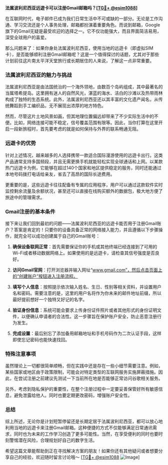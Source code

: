 **法属波利尼西亚远遊卡可以注册Gmail邮箱吗？[[TG💪+ @esim1088](https://t.me/s/esim1088)]**

在互联网时代，电子邮件已成为我们日常生活中不可或缺的一部分。无论是工作沟通、学习交流还是个人事务处理，邮箱都扮演着重要角色。而说到邮箱，Google旗下的Gmail无疑是最受欢迎的选择之一。它不仅功能强大，而且界面简洁易用，深受全球用户的喜爱。

那么问题来了：如果你身处法属波利尼西亚，使用当地的远遊卡（即虚拟SIM卡），是否能够顺利注册Gmail邮箱呢？这是一个值得探讨的话题，尤其对于那些计划前往这片南太平洋天堂旅行或长期居住的人来说，了解这一点非常重要。

### 法属波利尼西亚的魅力与挑战

法属波利尼西亚是由法国统治的一个海外领地，由数百个岛屿组成，其中最著名的当属塔希提岛。这里拥有迷人的自然风光，湛蓝的海水、洁白的沙滩以及热带雨林构成了独特的生态系统。此外，法属波利尼西亚还以其丰富的文化遗产闻名，从传统舞蹈到手工编织品，无不展现出浓厚的地方特色。

然而，尽管这片土地风景如画，但其地理位置偏远却带来了不少实际生活中的不便。比如，网络连接可能不稳定，信号覆盖范围有限等。因此，当你打算在这里开启一段新旅程时，首先要考虑的就是如何保持与外界的联系畅通无阻。

### 远遊卡的优势

针对上述情况，越来越多的人选择携带一款适合国际漫游使用的远遊卡出行。这类产品通常支持多国频段，并且无需更换手机就能轻松实现全球通话和上网。以某款热门远遊卡为例，它能够在超过140个国家和地区提供稳定的服务，同时还能通过本地号码拨打电话给亲友，省去了高昂的国际长途费用。

更重要的是，这些远遊卡往往配备有专属的应用程序，用户可以通过这款软件实时监控剩余流量及余额状况，甚至还可以直接在线购买额外的数据包，极大地方便了旅途中的管理需求。

### Gmail注册的基本条件

接下来让我们回到最初的问题——法属波利尼西亚的远遊卡能否用于注册Gmail账户？答案是肯定的！只要你的设备具备正常的网络接入能力，并且遵循以下步骤操作，就完全可以成功创建属于自己的Gmail账号：

1. **确保设备联网正常**：首先需要保证你的手机或其他终端已经连接到了可用的Wi-Fi或者移动数据网络上。如果使用的是远遊卡，请检查其信号强度是否良好。
   
2. **访问Gmail官网**：打开浏览器并输入网址“www.gmail.com”，然后点击页面上的“创建账户”按钮进入注册流程。
   
3. **填写个人信息**：按照提示依次输入姓名、生日、性别等相关资料，并设置用户名和密码。需要注意的是，这里的用户名将作为你未来的邮件地址前缀，所以最好提前想好一个独特又好记的名字。
   
4. **验证身份信息**：系统可能会要求上传身份证件照片或者其他形式的身份证明文件，以便确认申请者的合法性。这一步骤旨在保护账户安全，防止恶意注册行为发生。
   
5. **完成设置**：最后别忘了添加备用邮箱地址和手机号码作为二次认证手段，这样即使忘记密码也能快速找回。

### 特殊注意事项

虽然理论上一切都很简单顺畅，但在实践中还是存在一些小细节需要注意。例如，某些国家或地区由于政策限制，可能会对特定类型的互联网服务实施屏蔽措施。因此，在尝试注册之前建议先测试一下当前所在地是否能够正常访问谷歌相关服务。

另外，考虑到隐私保护的重要性，在整个注册过程中一定要妥善保管好所有敏感信息，避免泄露给他人。同时也要定期更改密码，增强账户安全性。

### 总结

综上所述，无论你是计划短暂停留还是长期定居于法属波利尼西亚，都可以放心地利用当地的远遊卡来注册Gmail邮箱。这种便捷的方式不仅能够满足日常通讯需求，同时也为未来的工作学习创造了更多可能性。当然，在享受便利的同时也要时刻警惕潜在风险，合理规划好自己的数字生活。

希望这篇文章能帮助到正在寻找解决方案的朋友！如果你还有其他疑问或者想要分享自己的经验，欢迎随时留言讨论哦～ [[TG💪+ @esim1088](https://t.me/s/esim1088) ![Image](https://i.postimg.cc/4NQfJmqS/Snipaste-2025-05-13-00-14-12.png)]